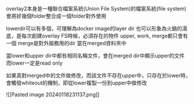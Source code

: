 overlay2本身是一種聯合檔案系統(Union File System)的檔案系統(file system)
會將好幾個folder整合成一個folder對外使用


lowerdir可以有多個，可理解為docker image的layer dir
也可以形象為火鍋的湯底，是每次創建overlay FS時候，必須存在的物件
upper, work, merge都只會有一個
merge是對外服務用的dir
當在merged資料夾中

當lower和upper dir中都有相同名稱文件，會在merged dir中顯示upper的文件
而lower一定是read only

如果真對merged中的文件做修改，而該文件不存在upper中，只存在於lower時，會觸發whiteout的機制，即從lower複製一份到upper中做修改


![[Pasted image 20240118231137.png]]

